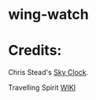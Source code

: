 # wing-watch

# Credits:
Chris Stead's [Sky Clock](https://github.com/cmstead/sky-clock).

Travelling Spirit [WIKI](https://sky-children-of-the-light.fandom.com/wiki/Traveling_Spirits)
